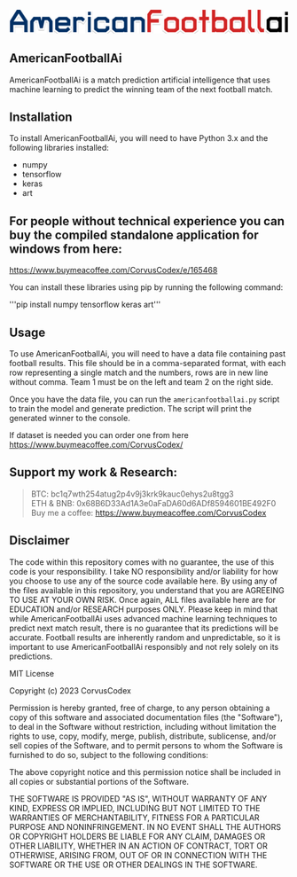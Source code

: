 <p align="center">
  <img src="https://github.com/CorvusCodex/AmericanFootballAi/blob/main/americanfootballai.png?raw=true">
</p>

## AmericanFootballAi

AmericanFootballAi is a match prediction artificial intelligence that uses machine learning to predict the winning team of the next football match.

## Installation

To install AmericanFootballAi, you will need to have Python 3.x and the following libraries installed:
- numpy
- tensorflow
- keras
- art

## For people without technical experience you can buy the compiled standalone application for windows from here:
https://www.buymeacoffee.com/CorvusCodex/e/165468

You can install these libraries using pip by running the following command:

'''pip install numpy tensorflow keras art'''

## Usage

To use AmericanFootballAi, you will need to have a data file containing past football results. This file should be in a comma-separated format, with each row representing a single match and the numbers, rows are in new line without comma. Team 1 must be on the left and team 2 on the right side.

Once you have the data file, you can run the `americanfootballai.py` script to train the model and generate prediction. The script will print the generated winner to the console.

If dataset is needed you can order one from here
https://www.buymeacoffee.com/CorvusCodex/

## Support my work & Research:<br>
>BTC: bc1q7wth254atug2p4v9j3krk9kauc0ehys2u8tgg3<br>
>ETH & BNB: 0x68B6D33Ad1A3e0aFaDA60d6ADf8594601BE492F0<br>
>Buy me a coffee: https://www.buymeacoffee.com/CorvusCodex

## Disclaimer

The code within this repository comes with no guarantee, the use of this code is your responsibility. I take NO responsibility and/or liability for how you choose to use any of the source code available here. By using any of the files available in this repository, you understand that you are AGREEING TO USE AT YOUR OWN RISK. Once again, ALL files available here are for EDUCATION and/or RESEARCH purposes ONLY.
Please keep in mind that while AmericanFootballAi uses advanced machine learning techniques to predict next match result, there is no guarantee that its predictions will be accurate. Football results are inherently random and unpredictable, so it is important to use AmericanFootballAi responsibly and not rely solely on its predictions.


MIT License

Copyright (c) 2023 CorvusCodex

Permission is hereby granted, free of charge, to any person obtaining a copy
of this software and associated documentation files (the "Software"), to deal
in the Software without restriction, including without limitation the rights
to use, copy, modify, merge, publish, distribute, sublicense, and/or sell
copies of the Software, and to permit persons to whom the Software is
furnished to do so, subject to the following conditions:

The above copyright notice and this permission notice shall be included in all
copies or substantial portions of the Software.

THE SOFTWARE IS PROVIDED "AS IS", WITHOUT WARRANTY OF ANY KIND, EXPRESS OR
IMPLIED, INCLUDING BUT NOT LIMITED TO THE WARRANTIES OF MERCHANTABILITY,
FITNESS FOR A PARTICULAR PURPOSE AND NONINFRINGEMENT. IN NO EVENT SHALL THE
AUTHORS OR COPYRIGHT HOLDERS BE LIABLE FOR ANY CLAIM, DAMAGES OR OTHER
LIABILITY, WHETHER IN AN ACTION OF CONTRACT, TORT OR OTHERWISE, ARISING FROM,
OUT OF OR IN CONNECTION WITH THE SOFTWARE OR THE USE OR OTHER DEALINGS IN THE
SOFTWARE.


